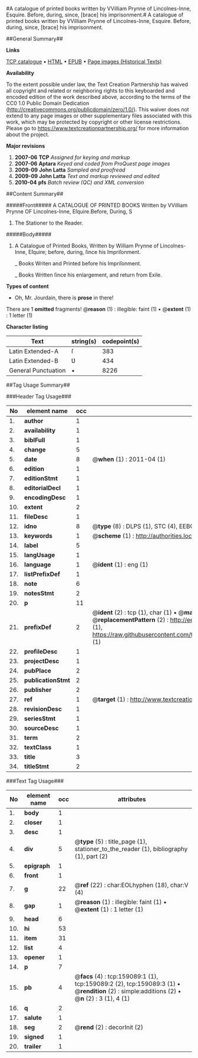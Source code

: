 #A catalogue of printed books written by VVilliam Prynne of Lincolnes-Inne, Esquire. Before, during, since, [brace] his imprisonment.#
A catalogue of printed books written by VVilliam Prynne of Lincolnes-Inne, Esquire. Before, during, since, [brace] his imprisonment.

##General Summary##

**Links**

[TCP catalogue](http://www.ota.ox.ac.uk/tcp/)  • 
[HTML](http://tei.it.ox.ac.uk/tcp/Texts-HTML/free/A91/A91158.html)  • 
[EPUB](http://tei.it.ox.ac.uk/tcp/Texts-EPUB/free/A91/A91158.epub) • 
[Page images (Historical Texts)](https://historicaltexts.jisc.ac.uk/eebo-99871124e)

**Availability**

To the extent possible under law, the Text Creation Partnership has waived all copyright and related or neighboring rights to this keyboarded and encoded edition of the work described above, according to the terms of the CC0 1.0 Public Domain Dedication (http://creativecommons.org/publicdomain/zero/1.0/). This waiver does not extend to any page images or other supplementary files associated with this work, which may be protected by copyright or other license restrictions. Please go to https://www.textcreationpartnership.org/ for more information about the project.

**Major revisions**

1. __2007-06__ __TCP__ *Assigned for keying and markup*
1. __2007-06__ __Aptara__ *Keyed and coded from ProQuest page images*
1. __2009-09__ __John Latta__ *Sampled and proofread*
1. __2009-09__ __John Latta__ *Text and markup reviewed and edited*
1. __2010-04__ __pfs__ *Batch review (QC) and XML conversion*

##Content Summary##

#####Front#####
A
CATALOGUE
OF
PRINTED BOOKS
Written by
VVilliam Prynne
OF
Lincolnes-Inne, Eſquire.Before, During, S
1. The Stationer to the Reader.

#####Body#####

1. A Catalogue of Printed Books, Written by William
Prynne of Lincolnes-Inne, Eſquire; before, during,
ſince his Impriſonment.

    _ Books
Writen and
Printed before
his Impriſonment.

    _ Books
Written
ſince his enlargement,
and return
from Exile.

**Types of content**

  * Oh, Mr. Jourdain, there is **prose** in there!

There are 1 **omitted** fragments! 
 @__reason__ (1) : illegible: faint (1)  •  @__extent__ (1) : 1 letter (1)

**Character listing**


|Text|string(s)|codepoint(s)|
|---|---|---|
|Latin Extended-A|ſ|383|
|Latin Extended-B|Ʋ|434|
|General Punctuation|•|8226|

##Tag Usage Summary##

###Header Tag Usage###

|No|element name|occ|attributes|
|---|---|---|---|
|1.|__author__|1||
|2.|__availability__|1||
|3.|__biblFull__|1||
|4.|__change__|5||
|5.|__date__|8| @__when__ (1) : 2011-04 (1)|
|6.|__edition__|1||
|7.|__editionStmt__|1||
|8.|__editorialDecl__|1||
|9.|__encodingDesc__|1||
|10.|__extent__|2||
|11.|__fileDesc__|1||
|12.|__idno__|8| @__type__ (8) : DLPS (1), STC (4), EEBO-CITATION (1), PROQUEST (1), VID (1)|
|13.|__keywords__|1| @__scheme__ (1) : http://authorities.loc.gov/ (1)|
|14.|__label__|5||
|15.|__langUsage__|1||
|16.|__language__|1| @__ident__ (1) : eng (1)|
|17.|__listPrefixDef__|1||
|18.|__note__|6||
|19.|__notesStmt__|2||
|20.|__p__|11||
|21.|__prefixDef__|2| @__ident__ (2) : tcp (1), char (1)  •  @__matchPattern__ (2) : ([0-9\-]+):([0-9IVX]+) (1), (.+) (1)  •  @__replacementPattern__ (2) : http://eebo.chadwyck.com/downloadtiff?vid=$1&page=$2 (1), https://raw.githubusercontent.com/textcreationpartnership/Texts/master/tcpchars.xml#$1 (1)|
|22.|__profileDesc__|1||
|23.|__projectDesc__|1||
|24.|__pubPlace__|2||
|25.|__publicationStmt__|2||
|26.|__publisher__|2||
|27.|__ref__|1| @__target__ (1) : http://www.textcreationpartnership.org/docs/. (1)|
|28.|__revisionDesc__|1||
|29.|__seriesStmt__|1||
|30.|__sourceDesc__|1||
|31.|__term__|2||
|32.|__textClass__|1||
|33.|__title__|3||
|34.|__titleStmt__|2||


###Text Tag Usage###

|No|element name|occ|attributes|
|---|---|---|---|
|1.|__body__|1||
|2.|__closer__|1||
|3.|__desc__|1||
|4.|__div__|5| @__type__ (5) : title_page (1), stationer_to_the_reader (1), bibliography (1), part (2)|
|5.|__epigraph__|1||
|6.|__front__|1||
|7.|__g__|22| @__ref__ (22) : char:EOLhyphen (18), char:V (4)|
|8.|__gap__|1| @__reason__ (1) : illegible: faint (1)  •  @__extent__ (1) : 1 letter (1)|
|9.|__head__|6||
|10.|__hi__|53||
|11.|__item__|31||
|12.|__list__|4||
|13.|__opener__|1||
|14.|__p__|7||
|15.|__pb__|4| @__facs__ (4) : tcp:159089:1 (1), tcp:159089:2 (2), tcp:159089:3 (1)  •  @__rendition__ (2) : simple:additions (2)  •  @__n__ (2) : 3 (1), 4 (1)|
|16.|__q__|2||
|17.|__salute__|1||
|18.|__seg__|2| @__rend__ (2) : decorInit (2)|
|19.|__signed__|1||
|20.|__trailer__|1||

